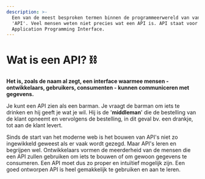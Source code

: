 ```yaml
---
description: >-
  Een van de meest besproken termen binnen de programmeerwereld van vandaag is
  'API'. Veel mensen weten niet precies wat een API is. API staat voor
  Application Programming Interface.
---
```


# Wat is een API? ⛓

**Het is, zoals de naam al zegt, een interface waarmee mensen - ontwikkelaars, gebruikers, consumenten - kunnen communiceren met gegevens.**

Je kunt een API zien als een barman. Je vraagt ​​de barman om iets te drinken en hij geeft je wat je wil. Hij is de '**middleman**' die de bestelling van de klant opneemt en vervolgens de bestelling, in dit geval bv. een drankje, tot aan de klant levert.

Sinds de start van het moderne web is het bouwen van API's niet zo ingewikkeld geweest als er vaak wordt gezegd. Maar API's leren en begrijpen wel. Ontwikkelaars vormen de meerderheid van de mensen die een API zullen gebruiken om iets te bouwen of om gewoon gegevens te consumeren. Een API moet dus zo proper en intuïtief mogelijk zijn. Een goed ontworpen API is heel gemakkelijk te gebruiken en aan te leren.

### 

